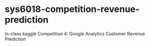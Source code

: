 # sys6018-competition-revenue-prediction
In-class kaggle Competition 4: Google Analytics Customer Revenue Prediction
